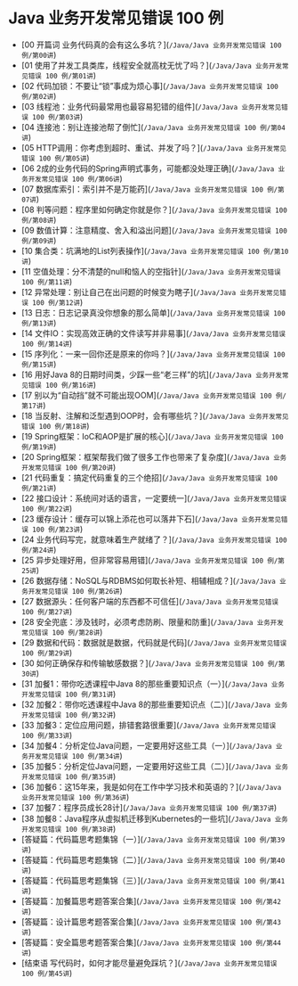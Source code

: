 # Java 业务开发常见错误 100 例

- \[00 开篇词 业务代码真的会有这么多坑？\](`/Java/Java 业务开发常见错误 100 例/第00讲`)
- \[01 使用了并发工具类库，线程安全就高枕无忧了吗？\](`/Java/Java 业务开发常见错误 100 例/第01讲`)
- \[02 代码加锁：不要让“锁”事成为烦心事\](`/Java/Java 业务开发常见错误 100 例/第02讲`)
- \[03 线程池：业务代码最常用也最容易犯错的组件\](`/Java/Java 业务开发常见错误 100 例/第03讲`)
- \[04 连接池：别让连接池帮了倒忙\](`/Java/Java 业务开发常见错误 100 例/第04讲`)
- \[05 HTTP调用：你考虑到超时、重试、并发了吗？\](`/Java/Java 业务开发常见错误 100 例/第05讲`)
- \[06 2成的业务代码的Spring声明式事务，可能都没处理正确\](`/Java/Java 业务开发常见错误 100 例/第06讲`)
- \[07 数据库索引：索引并不是万能药\](`/Java/Java 业务开发常见错误 100 例/第07讲`)
- \[08 判等问题：程序里如何确定你就是你？\](`/Java/Java 业务开发常见错误 100 例/第08讲`)
- \[09 数值计算：注意精度、舍入和溢出问题\](`/Java/Java 业务开发常见错误 100 例/第09讲`)
- \[10 集合类：坑满地的List列表操作\](`/Java/Java 业务开发常见错误 100 例/第10讲`)
- \[11 空值处理：分不清楚的null和恼人的空指针\](`/Java/Java 业务开发常见错误 100 例/第11讲`)
- \[12 异常处理：别让自己在出问题的时候变为瞎子\](`/Java/Java 业务开发常见错误 100 例/第12讲`)
- \[13 日志：日志记录真没你想象的那么简单\](`/Java/Java 业务开发常见错误 100 例/第13讲`)
- \[14 文件IO：实现高效正确的文件读写并非易事\](`/Java/Java 业务开发常见错误 100 例/第14讲`)
- \[15 序列化：一来一回你还是原来的你吗？\](`/Java/Java 业务开发常见错误 100 例/第15讲`)
- \[16 用好Java 8的日期时间类，少踩一些“老三样”的坑\](`/Java/Java 业务开发常见错误 100 例/第16讲`)
- \[17 别以为“自动挡”就不可能出现OOM\](`/Java/Java 业务开发常见错误 100 例/第17讲`)
- \[18 当反射、注解和泛型遇到OOP时，会有哪些坑？\](`/Java/Java 业务开发常见错误 100 例/第18讲`)
- \[19 Spring框架：IoC和AOP是扩展的核心\](`/Java/Java 业务开发常见错误 100 例/第19讲`)
- \[20 Spring框架：框架帮我们做了很多工作也带来了复杂度\](`/Java/Java 业务开发常见错误 100 例/第20讲`)
- \[21 代码重复：搞定代码重复的三个绝招\](`/Java/Java 业务开发常见错误 100 例/第21讲`)
- \[22 接口设计：系统间对话的语言，一定要统一\](`/Java/Java 业务开发常见错误 100 例/第22讲`)
- \[23 缓存设计：缓存可以锦上添花也可以落井下石\](`/Java/Java 业务开发常见错误 100 例/第23讲`)
- \[24 业务代码写完，就意味着生产就绪了？\](`/Java/Java 业务开发常见错误 100 例/第24讲`)
- \[25 异步处理好用，但非常容易用错\](`/Java/Java 业务开发常见错误 100 例/第25讲`)
- \[26 数据存储：NoSQL与RDBMS如何取长补短、相辅相成？\](`/Java/Java 业务开发常见错误 100 例/第26讲`)
- \[27 数据源头：任何客户端的东西都不可信任\](`/Java/Java 业务开发常见错误 100 例/第27讲`)
- \[28 安全兜底：涉及钱时，必须考虑防刷、限量和防重\](`/Java/Java 业务开发常见错误 100 例/第28讲`)
- \[29 数据和代码：数据就是数据，代码就是代码\](`/Java/Java 业务开发常见错误 100 例/第29讲`)
- \[30 如何正确保存和传输敏感数据？\](`/Java/Java 业务开发常见错误 100 例/第30讲`)
- \[31 加餐1：带你吃透课程中Java 8的那些重要知识点（一）\](`/Java/Java 业务开发常见错误 100 例/第31讲`)
- \[32 加餐2：带你吃透课程中Java 8的那些重要知识点（二）\](`/Java/Java 业务开发常见错误 100 例/第32讲`)
- \[33 加餐3：定位应用问题，排错套路很重要\](`/Java/Java 业务开发常见错误 100 例/第33讲`)
- \[34 加餐4：分析定位Java问题，一定要用好这些工具（一）\](`/Java/Java 业务开发常见错误 100 例/第34讲`)
- \[35 加餐5：分析定位Java问题，一定要用好这些工具（二）\](`/Java/Java 业务开发常见错误 100 例/第35讲`)
- \[36 加餐6：这15年来，我是如何在工作中学习技术和英语的？\](`/Java/Java 业务开发常见错误 100 例/第36讲`)
- \[37 加餐7：程序员成长28计\](`/Java/Java 业务开发常见错误 100 例/第37讲`)
- \[38 加餐8：Java程序从虚拟机迁移到Kubernetes的一些坑\](`/Java/Java 业务开发常见错误 100 例/第38讲`)
- \[答疑篇：代码篇思考题集锦（一）\](`/Java/Java 业务开发常见错误 100 例/第39讲`)
- \[答疑篇：代码篇思考题集锦（二）\](`/Java/Java 业务开发常见错误 100 例/第40讲`)
- \[答疑篇：代码篇思考题集锦（三）\](`/Java/Java 业务开发常见错误 100 例/第41讲`)
- \[答疑篇：加餐篇思考题答案合集\](`/Java/Java 业务开发常见错误 100 例/第42讲`)
- \[答疑篇：设计篇思考题答案合集\](`/Java/Java 业务开发常见错误 100 例/第43讲`)
- \[答疑篇：安全篇思考题答案合集\](`/Java/Java 业务开发常见错误 100 例/第44讲`)
- \[结束语 写代码时，如何才能尽量避免踩坑？\](`/Java/Java 业务开发常见错误 100 例/第45讲`)
